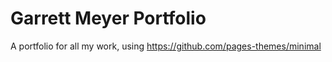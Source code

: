 # Garrett Meyer Portfolio

A portfolio for all my work,
using https://github.com/pages-themes/minimal
